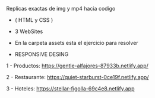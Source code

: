   Replicas exactas de img y mp4 hacia codigo
  
   + ( HTML y CSS )
            
   + 3 WebSites
   + En la carpeta assets esta el ejercicio para resolver
          
   + RESPONSIVE DESING

   1 - Productos: https://gentle-alfajores-87933b.netlify.app/     

   2 - Restaurante: https://quiet-starburst-0ce19f.netlify.app/

   3 - Hoteles: https://stellar-figolla-69c4e8.netlify.app
